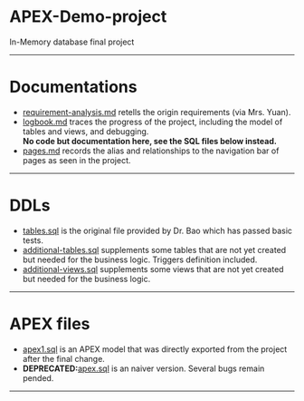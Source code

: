 # APEX-Demo-project
In-Memory database final project<br />

---
# Documentations
- <a href="https://github.com/herobrine1010/APEX-Demo-project/blob/master/requirement%20analysis.md">requirement-analysis.md</a>
retells the origin requirements (via Mrs. Yuan).
- <a href="https://github.com/herobrine1010/APEX-Demo-project/blob/master/logbook.md">logbook.md</a>
traces the progress of the project, including the model of tables and views, and debugging.<br/>
<b> No code but documentation here, see the SQL files below instead.</b>  
- <a href="https://github.com/herobrine1010/APEX-Demo-project/blob/master/pages.md">pages.md</a>
records the alias and relationships to the navigation bar of pages as seen in the project.
---
# DDLs
- <a href="https://github.com/herobrine1010/APEX-Demo-project/blob/master/tables.sql">tables.sql</a>
is the original file provided by Dr. Bao which has passed basic tests.
- <a href="https://github.com/herobrine1010/APEX-Demo-project/blob/master/additional%20tables.sql">additional-tables.sql</a>
supplements some tables that are not yet created but needed for the business logic. Triggers definition included. 
- <a href="https://github.com/herobrine1010/APEX-Demo-project/blob/master/additional%20views.sql">additional-views.sql</a>
supplements some views that are not yet created but needed for the business logic.
---
# APEX files
- <a href="https://github.com/herobrine1010/APEX-Demo-project/blob/master/apex1.sql">apex1.sql</a>
is an APEX model that was directly exported from the project after the final change.
- <b>DEPRECATED:</b><a href="https://github.com/herobrine1010/APEX-Demo-project/blob/master/apex.sql">apex.sql</a>
is an naiver version. Several bugs remain pended.
---

